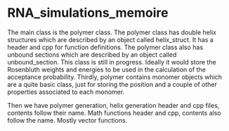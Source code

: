 # RNA_simulations_memoire

The main class is the polymer class. 
The polymer class has double helix structures which are described by an object called helix_struct. It has a header and 
cpp for function definitions. 
The polymer class also has unbound sections which are described by an object called unbound_section. This class is still in progress. Ideally
it would store the Rosenbluth weights and energies to be used in the calculation of the acceptance probability.
Thirdly, polymer contains monomer objects which are a quite basic class, just for storing the position and a couple of other properties
associated to each monomer.

Then we have polymer generation, helix generation header and cpp files, contents follow their name.
Math functions header and cpp, contents also follow the name. Mostly vector functions.
